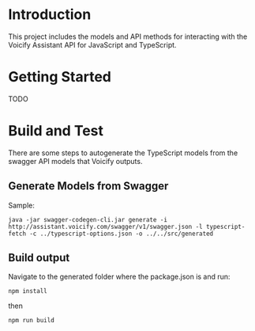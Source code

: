 # Introduction 
This project includes the models and API methods for interacting with the Voicify Assistant API for JavaScript and TypeScript.

# Getting Started

TODO

# Build and Test
There are some steps to autogenerate the TypeScript models from the swagger API models that Voicify outputs.

## Generate Models from Swagger

Sample:

```
java -jar swagger-codegen-cli.jar generate -i http://assistant.voicify.com/swagger/v1/swagger.json -l typescript-fetch -c ../typescript-options.json -o ../../src/generated
```

## Build output

Navigate to the generated folder where the package.json is and run:

```
npm install
```

then

```
npm run build
```